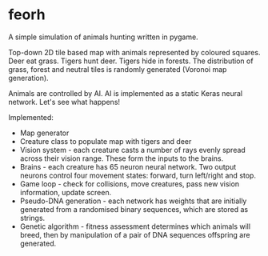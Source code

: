 # feorh
A simple simulation of animals hunting written in pygame.

Top-down 2D tile based map with animals represented by coloured squares. 
Deer eat grass. Tigers hunt deer. Tigers hide in forests. 
The distribution of grass, forest and neutral tiles is randomly generated (Voronoi map generation).

Animals are controlled by AI. 
AI is implemented as a static Keras neural network.
Let's see what happens!

Implemented:
- Map generator
- Creature class to populate map with tigers and deer
- Vision system - each creature casts a number of rays evenly spread across their vision range. These form the inputs to the brains.
- Brains - each creature has 65 neuron neural network. Two output neurons control four movement states: forward, turn left/right and stop.
- Game loop - check for collisions, move creatures, pass new vision information, update screen.
- Pseudo-DNA generation - each network has weights that are initially generated from a randomised binary sequences, which are stored as strings.
- Genetic algorithm - fitness assessment determines which animals will breed, then by manipulation of a pair of DNA sequences offspring are generated.
